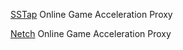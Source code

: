 
[SSTap](https://github.com/FQrabbit/SSTap-Rule/releases/tag/SSTap常用版本及去广告)
Online Game Acceleration Proxy

[Netch](https://github.com/netchx/Netch/)
Online Game Acceleration Proxy
